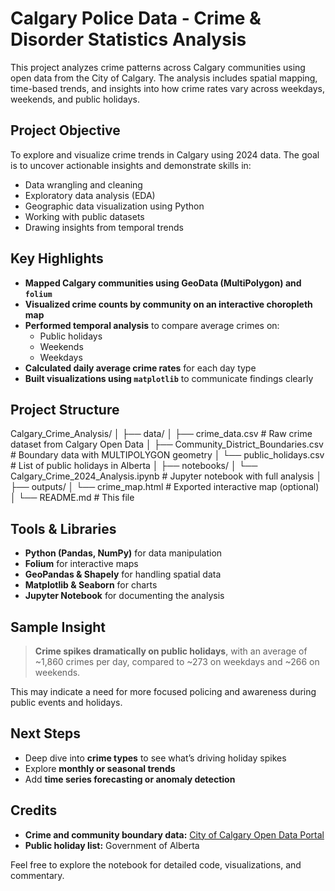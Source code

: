 # Calgary Police Data - Crime & Disorder Statistics Analysis
This project analyzes crime patterns across Calgary communities using open data from the City of Calgary. The analysis includes spatial mapping, time-based trends, and insights into how crime rates vary across weekdays, weekends, and public holidays.

## Project Objective

To explore and visualize crime trends in Calgary using 2024 data. The goal is to uncover actionable insights and demonstrate skills in:

- Data wrangling and cleaning
- Exploratory data analysis (EDA)
- Geographic data visualization using Python
- Working with public datasets
- Drawing insights from temporal trends

## Key Highlights

- **Mapped Calgary communities using GeoData (MultiPolygon) and `folium`**
- **Visualized crime counts by community on an interactive choropleth map**
- **Performed temporal analysis** to compare average crimes on:
  - Public holidays
  - Weekends
  - Weekdays
- **Calculated daily average crime rates** for each day type
- **Built visualizations using `matplotlib`** to communicate findings clearly

## Project Structure

Calgary_Crime_Analysis/
│
├── data/
│ ├── crime_data.csv # Raw crime dataset from Calgary Open Data
│ ├── Community_District_Boundaries.csv # Boundary data with MULTIPOLYGON geometry
│ └── public_holidays.csv # List of public holidays in Alberta
│
├── notebooks/
│ └── Calgary_Crime_2024_Analysis.ipynb # Jupyter notebook with full analysis
│
├── outputs/
│ └── crime_map.html # Exported interactive map (optional)
│
└── README.md # This file

## Tools & Libraries

- **Python (Pandas, NumPy)** for data manipulation
- **Folium** for interactive maps
- **GeoPandas & Shapely** for handling spatial data
- **Matplotlib & Seaborn** for charts
- **Jupyter Notebook** for documenting the analysis

## Sample Insight

> **Crime spikes dramatically on public holidays**, with an average of ~1,860 crimes per day, compared to ~273 on weekdays and ~266 on weekends.

This may indicate a need for more focused policing and awareness during public events and holidays.

## Next Steps

- Deep dive into **crime types** to see what’s driving holiday spikes
- Explore **monthly or seasonal trends**
- Add **time series forecasting or anomaly detection**

## Credits

- **Crime and community boundary data:** [City of Calgary Open Data Portal](https://data.calgary.ca)
- **Public holiday list:** Government of Alberta

Feel free to explore the notebook for detailed code, visualizations, and commentary.
